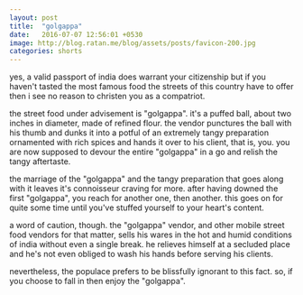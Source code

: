 ```yaml
---
layout: post
title:  "golgappa"
date:   2016-07-07 12:56:01 +0530
image: http://blog.ratan.me/blog/assets/posts/favicon-200.jpg
categories: shorts
---
```

yes, a valid passport of india does warrant your citizenship but if you haven't tasted the most famous food the streets of this country have to offer then i see no reason to christen you as a compatriot. 

the street food under advisement is "golgappa". it's a puffed ball, about two inches in diameter, made of refined flour. the vendor punctures the ball with his thumb and dunks it into a potful of an extremely tangy preparation ornamented with rich spices and hands it over to his client, that is, you. you are now supposed to devour the entire "golgappa" in a go and relish the tangy aftertaste. 

the marriage of the "golgappa" and the tangy preparation that goes along with it leaves it's connoisseur craving for more. after having downed the first "golgappa", you reach for another one, then another. this goes on for quite some time until you've stuffed yourself to your heart's content. 

a word of caution, though. the "golgappa" vendor, and other mobile street food vendors for that matter, sells his wares in the hot and humid conditions of india without even a single break. he relieves himself at a secluded place and he's not even obliged to wash his hands before serving his clients.

nevertheless, the populace prefers to be blissfully ignorant to this fact. so, if you choose to fall in then enjoy the "golgappa".